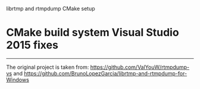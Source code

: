 librtmp and rtmpdump CMake setup 

CMake build system
Visual Studio 2015 fixes
===========
-----------
The original project is taken from: https://github.com/ValYouW/rtmpdump-vs 
and https://github.com/BrunoLopezGarcia/librtmp-and-rtmpdump-for-Windows